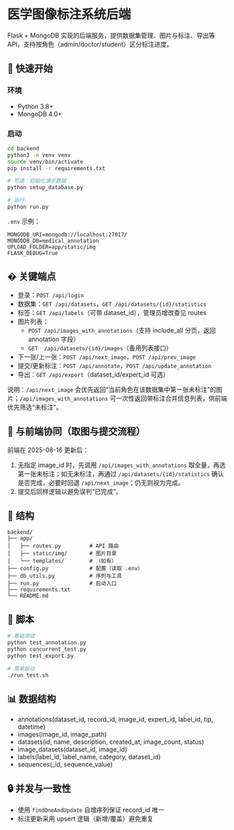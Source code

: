 # 医学图像标注系统后端

Flask + MongoDB 实现的后端服务，提供数据集管理、图片与标注、导出等 API，支持按角色（admin/doctor/student）区分标注进度。

## 🚀 快速开始

### 环境
- Python 3.8+
- MongoDB 4.0+

### 启动
```bash
cd backend
python3 -m venv venv
source venv/bin/activate
pip install -r requirements.txt

# 可选：初始化演示数据
python setup_database.py

# 运行
python run.py
```

`.env` 示例：
```env
MONGODB_URI=mongodb://localhost:27017/
MONGODB_DB=medical_annotation
UPLOAD_FOLDER=app/static/img
FLASK_DEBUG=True
```

## � 关键端点

- 登录：`POST /api/login`
- 数据集：`GET /api/datasets`，`GET /api/datasets/{id}/statistics`
- 标签：`GET /api/labels`（可带 dataset_id），管理员增改查见 routes
- 图片列表：
	- `POST /api/images_with_annotations`（支持 include_all 分页，返回 annotation 字段）
	- `GET  /api/datasets/{id}/images`（备用列表接口）
- 下一张/上一张：`POST /api/next_image`，`POST /api/prev_image`
- 提交/更新标注：`POST /api/annotate`，`POST /api/update_annotation`
- 导出：`GET /api/export`（dataset_id/expert_id 可选）

说明：`/api/next_image` 会优先返回“当前角色在该数据集中第一张未标注”的图片；`/api/images_with_annotations` 可一次性返回带标注合并信息列表，供前端优先筛选“未标注”。

## 📌 与前端协同（取图与提交流程）

前端在 2025-08-16 更新后：
1) 无指定 image_id 时，先调用 `/api/images_with_annotations` 取全量，再选第一张未标注；如无未标注，再通过 `/api/datasets/{id}/statistics` 确认是否完成，必要时回退 `/api/next_image`；仍无则视为完成。
2) 提交后同样逻辑以避免误判“已完成”。

## 📁 结构

```
backend/
├── app/
│   ├── routes.py         # API 路由
│   ├── static/img/       # 图片目录
│   └── templates/        # （如有）
├── config.py             # 配置（读取 .env）
├── db_utils.py           # 序列与工具
├── run.py                # 启动入口
├── requirements.txt
└── README.md
```

## 🧪 脚本

```bash
# 基础测试
python test_annotation.py
python concurrent_test.py
python test_export.py

# 简单启动
./run_test.sh
```

## 📊 数据结构

- annotations(dataset_id, record_id, image_id, expert_id, label_id, tip, datetime)
- images(image_id, image_path)
- datasets(id, name, description, created_at, image_count, status)
- image_datasets(dataset_id, image_id)
- labels(label_id, label_name, category, dataset_id)
- sequences(_id, sequence_value)

## 🔒 并发与一致性

- 使用 `findOneAndUpdate` 自增序列保证 record_id 唯一
- 标注更新采用 upsert 逻辑（新增/覆盖）避免重复
